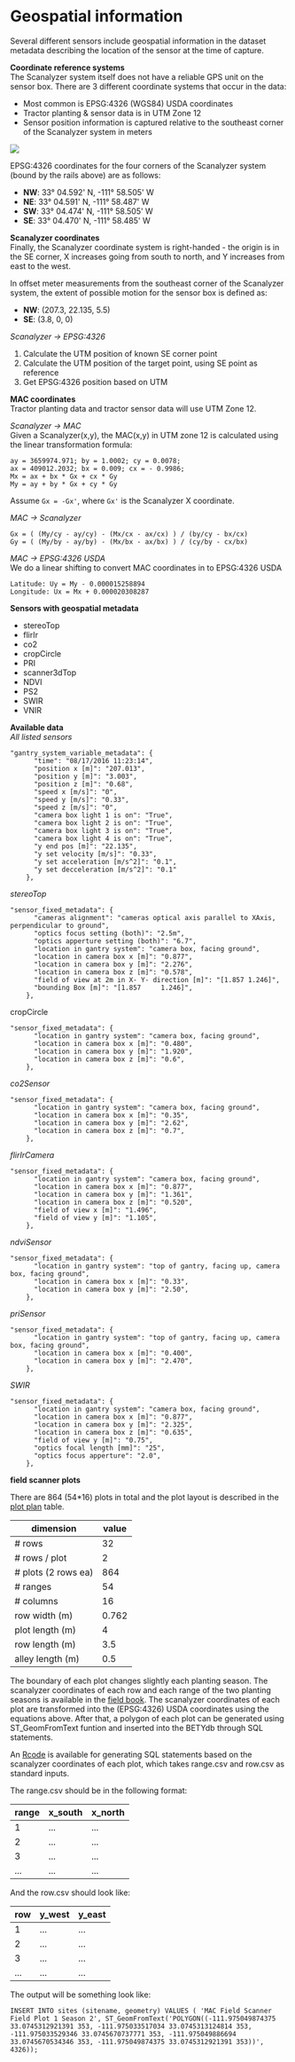 # Geospatial information

Several different sensors include geospatial information in the dataset metadata describing the location of the sensor at the time of capture.

**Coordinate reference systems**  
The Scanalyzer system itself does not have a reliable GPS unit on the sensor box. There are 3 different coordinate systems that occur in the data:
* Most common is EPSG:4326 (WGS84) USDA coordinates
* Tractor planting & sensor data is in UTM Zone 12
* Sensor position information is captured relative to the southeast corner of the Scanalyzer system in meters

![](https://cloud.githubusercontent.com/assets/464871/15622807/5e86cb98-2432-11e6-901d-967d6ac0f70d.png)

EPSG:4326 coordinates for the four corners of the Scanalyzer system (bound by the rails above) are as follows:
* **NW**: 33° 04.592' N, -111° 58.505' W
* **NE**: 33° 04.591' N, -111° 58.487' W
* **SW**: 33° 04.474' N, -111° 58.505' W
* **SE**: 33° 04.470' N, -111° 58.485' W

**Scanalyzer coordinates**  
Finally, the Scanalyzer coordinate system is right-handed - the origin is in the SE corner, X increases going from south to north, and Y increases from east to the west.

In offset meter measurements from the southeast corner of the Scanalyzer system, the extent of possible motion for the sensor box is defined as:
* **NW**: (207.3, 22.135, 5.5)
* **SE**: (3.8,	0, 0)  

*Scanalyzer -> EPSG:4326*  
1. Calculate the UTM position of known SE corner point
2. Calculate the UTM position of the target point, using SE point as reference
3. Get EPSG:4326 position based on UTM

**MAC coordinates**   
Tractor planting data and tractor sensor data will use UTM Zone 12.

*Scanalyzer -> MAC*  
Given a Scanalyzer(x,y), the MAC(x,y) in UTM zone 12 is calculated using the linear transformation formula:

```
ay = 3659974.971; by = 1.0002; cy = 0.0078;
ax = 409012.2032; bx = 0.009; cx = - 0.9986;
Mx = ax + bx * Gx + cx * Gy
My = ay + by * Gx + cy * Gy
```
Assume ```Gx = -Gx'```, where ```Gx'``` is the Scanalyzer X coordinate.

*MAC -> Scanalyzer*  
```
Gx = ( (My/cy - ay/cy) - (Mx/cx - ax/cx) ) / (by/cy - bx/cx)
Gy = ( (My/by - ay/by) - (Mx/bx - ax/bx) ) / (cy/by - cx/bx)
```

*MAC -> EPSG:4326 USDA*  
We do a linear shifting to convert MAC coordinates in to EPSG:4326 USDA

```
Latitude: Uy = My - 0.000015258894
Longitude: Ux = Mx + 0.000020308287
```



**Sensors with geospatial metadata**
* stereoTop
* flirIr
* co2
* cropCircle
* PRI
* scanner3dTop
* NDVI
* PS2
* SWIR
* VNIR

**Available data**  
*All listed sensors*
```
"gantry_system_variable_metadata": {
      "time": "08/17/2016 11:23:14",
      "position x [m]": "207.013",
      "position y [m]": "3.003",
      "position z [m]": "0.68",
      "speed x [m/s]": "0",
      "speed y [m/s]": "0.33",
      "speed z [m/s]": "0",
      "camera box light 1 is on": "True",
      "camera box light 2 is on": "True",
      "camera box light 3 is on": "True",
      "camera box light 4 is on": "True",
      "y end pos [m]": "22.135",
      "y set velocity [m/s]": "0.33",
      "y set acceleration [m/s^2]": "0.1",
      "y set decceleration [m/s^2]": "0.1"
    },
```

*stereoTop*
```
"sensor_fixed_metadata": {
      "cameras alignment": "cameras optical axis parallel to XAxis, perpendicular to ground",
      "optics focus setting (both)": "2.5m",
      "optics apperture setting (both)": "6.7",
      "location in gantry system": "camera box, facing ground",
      "location in camera box x [m]": "0.877",
      "location in camera box y [m]": "2.276",
      "location in camera box z [m]": "0.578",
      "field of view at 2m in X- Y- direction [m]": "[1.857 1.246]",
      "bounding Box [m]": "[1.857     1.246]",
    },
```

cropCircle
```
"sensor_fixed_metadata": {
      "location in gantry system": "camera box, facing ground",
      "location in camera box x [m]": "0.480",
      "location in camera box y [m]": "1.920",
      "location in camera box z [m]": "0.6",
    },
```

*co2Sensor*
```
"sensor_fixed_metadata": {
      "location in gantry system": "camera box, facing ground",
      "location in camera box x [m]": "0.35",
      "location in camera box y [m]": "2.62",
      "location in camera box z [m]": "0.7",
    },
```

*flirIrCamera*
```
"sensor_fixed_metadata": {
      "location in gantry system": "camera box, facing ground",
      "location in camera box x [m]": "0.877",
      "location in camera box y [m]": "1.361",
      "location in camera box z [m]": "0.520",
      "field of view x [m]": "1.496",
      "field of view y [m]": "1.105",
    },
```

*ndviSensor*
```
"sensor_fixed_metadata": {
      "location in gantry system": "top of gantry, facing up, camera box, facing ground",
      "location in camera box x [m]": "0.33",
      "location in camera box y [m]": "2.50",
    },
```

*priSensor*
```
"sensor_fixed_metadata": {
      "location in gantry system": "top of gantry, facing up, camera box, facing ground",
      "location in camera box x [m]": "0.400",
      "location in camera box y [m]": "2.470",
    },
```

*SWIR*
```
"sensor_fixed_metadata": {
      "location in gantry system": "camera box, facing ground",
      "location in camera box x [m]": "0.877",
      "location in camera box y [m]": "2.325",
      "location in camera box z [m]": "0.635",
      "field of view y [m]": "0.75",
      "optics focal length [mm]": "25",
      "optics focus apperture": "2.0",
    },
```

**field scanner plots**

There are 864 (54*16) plots in total  and the plot layout is described in the [plot plan](https://docs.google.com/spreadsheets/d/1QQaWc0UaQQKfEtnSO1G2za8tKU2huC0_VYMBqm5CKAo) table. 


| dimension | value |
| --- | --- |
| # rows | 32 |
| # rows / plot | 2 |
| # plots (2 rows ea) | 864 |
| # ranges | 54 |
| # columns | 16 |
| row width (m) | 0.762 |
| plot length (m) | 4 |
| row length (m) | 3.5 |
| alley length (m) | 0.5 |


The boundary of each plot changes slightly each planting season. The scanalyzer coordinates of each row and each range of the two planting seasons is available in the [field book]( https://docs.google.com/spreadsheets/d/1eQSeVMPfrWS9Li4XlJf3qs2F8txmddbwZhjOfMGAvt8/edit#gid=883764630). The scanalyzer coordinates of each plot are transformed into the (EPSG:4326) USDA coordinates using the equations above. After that, a polygon of each plot can be generated using ST_GeomFromText funtion and inserted into the BETYdb through SQL statements.

An [Rcode](https://github.com/terraref/computing-pipeline/blob/master/scripts/geospatial/field_scanner_plots.R) is available for generating SQL statements based on the scanalyzer coordinates of each plot, which takes range.csv and row.csv as standard inputs. 

The range.csv should be in the following format:

| range | x_south | x_north |
|:---|:---|:---|
| 1 | ... | ... |
| 2 | ... | ... |
| 3 | ... | ... |
| ... | ... | ... |



And the row.csv should look like:

| row | y_west | y_east |
| :--- |:--- |:--- |
| 1 | ... | ... |
| 2 | ... | ... |
| 3 | ... | ... |
| ... | ... | ... |

The output will be something look like:

```INSERT INTO sites (sitename, geometry) VALUES ( 'MAC Field Scanner Field Plot 1 Season 2', ST_GeomFromText('POLYGON((-111.975049874375 33.0745312921391 353, -111.975033517034 33.0745313124814 353, -111.975033529346 33.0745670737771 353, -111.975049886694 33.0745670534346 353, -111.975049874375 33.0745312921391 353))', 4326));```



